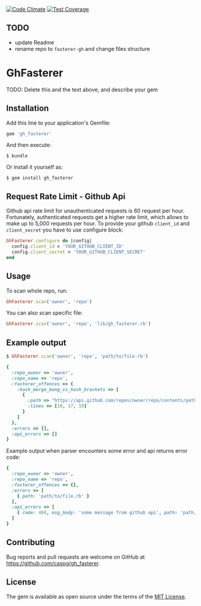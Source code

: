 [![Code Climate](https://codeclimate.com/github/caspg/gh_fasterer/badges/gpa.svg)](https://codeclimate.com/github/caspg/gh_fasterer)
[![Test Coverage](https://codeclimate.com/github/caspg/gh_fasterer/badges/coverage.svg)](https://codeclimate.com/github/caspg/gh_fasterer/coverage)
## TODO
- update Readme
- rename repo to `fasterer-gh` and change files structure

# GhFasterer

TODO: Delete this and the text above, and describe your gem

## Installation

Add this line to your application's Gemfile:

```ruby
gem 'gh_fasterer'
```

And then execute:

    $ bundle

Or install it yourself as:

    $ gem install gh_fasterer

## Request Rate Limit - Github Api

Github api rate limit for unauthenticated requests is 60 request per hour. Fortunately, authenticated requests get a higher rate limit, which allows to make up to 5,000 requests per hour. To provide your github `client_id` and `client_secret` you have to use configure block:

```ruby
GhFasterer.configure do |config|
  config.client_id = 'YOUR_GITHUB_CLIENT_ID'
  config.client_secret = 'YOUR_GITHUB_CLIENT_SECRET'
end
```

## Usage

To scan whole repo, run:
```ruby
GhFasterer.scan('owner', 'repo')
```

You can also scan specific file:
```ruby
GhFasterer.scan('owner', 'repo', 'lib/gh_fasterer.rb')
```

## Example output

```ruby
$ GhFasterer.scan('owner', 'repo', 'path/to/file.rb')

{
  :repo_owner => 'owner',
  :repo_name => 'repo',
  :fasterer_offences => {
    :hash_merge_bang_vs_hash_brackets => [
      {
        :path => "https://api.github.com/repos/owner/repo/contents/path/to/file.rb?ref=master",
        :lines => [10, 17, 19]
      }
    ]
  },
  :errors => [],
  :api_errors => []
}
```

Example output when parser encounters some error and api returns error code:
```ruby
{
  :repo_owner => 'owner',
  :repo_name => 'repo',
  :fasterer_offences => {},
  :errors => [
    { path: 'path/to/file.rb' }
  ],
  :api_errors => [
    { code: 404, msg_body: 'some message from github api', path: 'path/to/file.rb' }
  ]
}
```

## Contributing

Bug reports and pull requests are welcome on GitHub at https://github.com/caspg/gh_fasterer.


## License

The gem is available as open source under the terms of the [MIT License](http://opensource.org/licenses/MIT).

